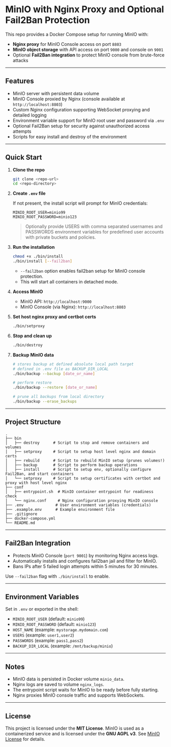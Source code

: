 
# MinIO with Nginx Proxy and Optional Fail2Ban Protection

This repo provides a Docker Compose setup for running MinIO with:

* **Nginx proxy** for MinIO Console access on port `8803`
* **MinIO object storage** with API access on port `9000` and console on `9001`
* Optional **Fail2Ban integration** to protect MinIO console from brute-force attacks

---

## Features

* MinIO server with persistent data volume
* MinIO Console proxied by Nginx (console available at `http://localhost:8803`)
* Custom Nginx configuration supporting WebSocket proxying and detailed logging
* Environment variable support for MinIO root user and password via `.env`
* Optional Fail2Ban setup for security against unauthorized access attempts
* Scripts for easy install and destroy of the environment

---

## Quick Start

1. **Clone the repo**

   ```bash
   git clone <repo-url>
   cd <repo-directory>
   ```

2. **Create `.env` file**

   If not present, the install script will prompt for MinIO credentials:

   ```
   MINIO_ROOT_USER=minio99
   MINIO_ROOT_PASSWORD=minio123
   ```

   > Optionally provide USERS with comma separated usernames and PASSWORDS environment variables for predefined user accounts with private buckets and policies.

3. **Run the installation**

   ```bash
   chmod +x ./bin/install
   ./bin/install [--fail2ban]
   ```

   * `--fail2ban` option enables fail2ban setup for MinIO console protection.
   * This will start all containers in detached mode.

4. **Access MinIO**

   * MinIO API: `http://localhost:9000`
   * MinIO Console (via Nginx): `http://localhost:8803`

5. **Set host nginx proxy and certbot certs**

   ```bash
   ./bin/setproxy
   ```

6. **Stop and clean up**

   ```bash
   ./bin/destroy
   ```

7. **Backup MinIO data**

   ```bash
   # stores backup at defined absolute local path target 
   # defined in .env file as BACKUP_DIR_LOCAL
   ./bin/backup --backup [date_or_name]

   # perform restore
   ./bin/backup --restore [date_or_name]

   # prune all backups from local directory
   ./bin/backup --erase_backups
   ```

---

## Project Structure

```
.
├── bin
│   ├── destroy      # Script to stop and remove containers and volumes
│   ├── setproxy     # Script to setup host level nginx and domain certs
│   ├── rebuild      # Script to rebuild MinIO setup (prunes volumes!)
│   ├── backup       # Script to perform backup operations
│   ├── install      # Script to setup env, optionally configure Fail2Ban, and start containers
│   └── setproxy     # Script to setup certificates with certbot and proxy with host level nginx
├── conf
│   ├── entrypoint.sh  # MinIO container entrypoint for readiness check
│   └── nginx.conf     # Nginx configuration proxying MinIO console
├── .env              # User environment variables (credentials)
├── .example.env      # Example environment file
├── .gitignore
├── docker-compose.yml
└── README.md
```

---

## Fail2Ban Integration

* Protects MinIO Console (`port 9001`) by monitoring Nginx access logs.
* Automatically installs and configures fail2ban jail and filter for MinIO.
* Bans IPs after 5 failed login attempts within 5 minutes for 30 minutes.

Use `--fail2ban` flag with `./bin/install` to enable.

---

## Environment Variables

Set in `.env` or exported in the shell:

* `MINIO_ROOT_USER` (default: `minio99`)
* `MINIO_ROOT_PASSWORD` (default: `minio123`)
* `HOST_NAME` (example: `mystorage.mydomain.com`)
* `USERS` (example: `user1,user2`)
* `PASSWORDS` (example: `pass1,pass2`)
* `BACKUP_DIR_LOCAL` (example: `/mnt/backup/minio`)

---

## Notes

* MinIO data is persisted in Docker volume `minio_data`.
* Nginx logs are saved to volume `nginx_logs`.
* The entrypoint script waits for MinIO to be ready before fully starting.
* Nginx proxies MinIO console traffic and supports WebSockets.

---

## License

This project is licensed under the **MIT License**.
MinIO is used as a containerized service and is licensed under the **GNU AGPL v3**.
See [MinIO License](https://github.com/minio/minio/blob/master/LICENSE) for details.

